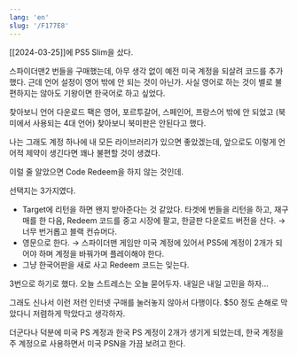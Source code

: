```yaml
---
lang: 'en'
slug: '/F177E8'
---
```


[[2024-03-25]]에 PS5 Slim을 샀다.

스파이더맨2 번들을 구매했는데, 아무 생각 없이 예전 미국 계정을 되살려 코드를 추가했다. 근데 언어 설정이 영어 밖에 안 되는 것이 아닌가. 사실 영어로 하는 것이 별로 불편하지는 않아도 기왕이면 한국어로 하고 싶었다.

찾아보니 언어 다운로드 팩은 영어, 포르투갈어, 스페인어, 프랑스어 밖에 안 되었고 (북미에서 사용되는 4대 언어) 찾아보니 북미판은 안된다고 했다.

나는 그래도 계정 하나에 내 모든 라이브러리가 있으면 좋았겠는데, 앞으로도 이렇게 언어적 제약이 생긴다면 꽤나 불편할 것이 생겼다.

이럴 줄 알았으면 Code Redeem을 하지 않는 것인데.

선택지는 3가지였다.

- Target에 리턴을 하면 왠지 받아준다는 것 같았다. 타겟에 번들을 리턴을 하고, 재구매를 한 다음, Redeem 코드를 중고 시장에 팔고, 한글판 다운로드 버전을 산다. → 너무 번거롭고 블랙 컨슈머다.
- 영문으로 한다. → 스파이더맨 게임만 미국 계정에 있어서 PS5에 계정이 2개가 되어야 하며 계정을 바꿔가며 플레이해야 한다.
- 그냥 한국어판을 새로 사고 Redeem 코드는 잊는다.

3번으로 하기로 했다. 오늘 스트레스는 오늘 묻어두자. 내일은 내일 고민을 하자...

그래도 신나서 이런 저런 인터넷 구매를 눌러놓지 않아서 다행이다. $50 정도 손해로 막았다니 저렴하게 막았다고 생각하자.

더군다나 덕분에 미국 PS 계정과 한국 PS 계정이 2개가 생기게 되었는데, 한국 계정을 주 계정으로 사용하면서 미국 PSN을 가끔 보려고 한다.
